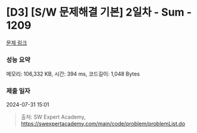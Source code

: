 # [D3] [S/W 문제해결 기본] 2일차 - Sum - 1209 

[문제 링크](https://swexpertacademy.com/main/code/problem/problemDetail.do?contestProbId=AV13_BWKACUCFAYh) 

### 성능 요약

메모리: 106,332 KB, 시간: 394 ms, 코드길이: 1,048 Bytes

### 제출 일자

2024-07-31 15:01



> 출처: SW Expert Academy, https://swexpertacademy.com/main/code/problem/problemList.do